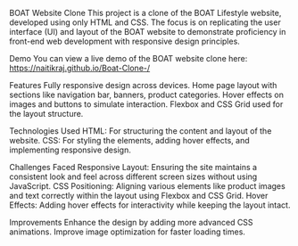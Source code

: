 BOAT Website Clone
This project is a clone of the BOAT Lifestyle website, developed using only HTML and CSS. The focus is on replicating the user interface (UI) and layout of the BOAT website to demonstrate proficiency in front-end web development with responsive design principles.

Demo
You can view a live demo of the BOAT website clone here: https://naitikraj.github.io/Boat-Clone-/

Features
Fully responsive design across devices.
Home page layout with sections like navigation bar, banners, product categories.
Hover effects on images and buttons to simulate interaction.
Flexbox and CSS Grid used for the layout structure.

Technologies Used
HTML: For structuring the content and layout of the website.
CSS: For styling the elements, adding hover effects, and implementing responsive design.

Challenges Faced
Responsive Layout: Ensuring the site maintains a consistent look and feel across different screen sizes without using JavaScript.
CSS Positioning: Aligning various elements like product images and text correctly within the layout using Flexbox and CSS Grid.
Hover Effects: Adding hover effects for interactivity while keeping the layout intact.

Improvements
Enhance the design by adding more advanced CSS animations.
Improve image optimization for faster loading times.

